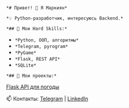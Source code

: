 `*# Привет! 👋 Я Маркиян*`

`*💡 Python-разработчик, интересуюсь Backend.*`

`*## 🔧 Мои Hard Skills:*`

- `*Python, ООП, алгоритмы*`
- `*Telegram, pyrogram*`
- `*PyGame*`
- `*Flask, REST API*`
- `*SQLite*`

`*## 📌 Мои проекты:*`

[Flask API для погоды]((https://github.com/markogonfh/AI))

📫 Контакты: [Telegram](https://t.me/username) | [LinkedIn](https://linkedin.com/in/username)
